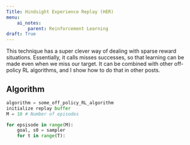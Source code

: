 ```yaml
---
Title: Hindsight Experience Replay (HER)
menu:
    ai_notes:
        parent: Reinforcement Learning
draft: True
---
```


This technique has a super clever way of dealing with sparse reward situations. Essentially, it calls misses successes, so that learning can be made even when we miss our target. It can be combined with other off-policy RL algorithms, and I show how to do that in other posts. 

## Algorithm


```python
algorithm = some_off_policy_RL_algorithm
initialize replay buffer
M = 10 # Number of episodes

for epsisode in range(M):
    goal, s0 = sampler
    for t in range(T):
        
```
